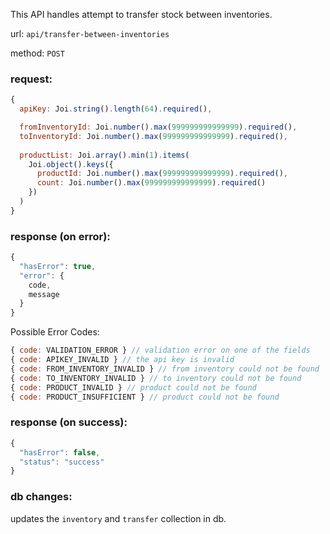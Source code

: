 This API handles attempt to transfer stock between inventories.

url: `api/transfer-between-inventories`

method: `POST`

### request: 
```js
{
  apiKey: Joi.string().length(64).required(),

  fromInventoryId: Joi.number().max(999999999999999).required(),
  toInventoryId: Joi.number().max(999999999999999).required(),
  
  productList: Joi.array().min(1).items(
    Joi.object().keys({
      productId: Joi.number().max(999999999999999).required(),
      count: Joi.number().max(999999999999999).required()
    })
  )
}
```

### response (on error):
```js
{
  "hasError": true,
  "error": {
    code,
    message
  }
}
```

Possible Error Codes:
```js
{ code: VALIDATION_ERROR } // validation error on one of the fields
{ code: APIKEY_INVALID } // the api key is invalid
{ code: FROM_INVENTORY_INVALID } // from inventory could not be found
{ code: TO_INVENTORY_INVALID } // to inventory could not be found
{ code: PRODUCT_INVALID } // product could not be found
{ code: PRODUCT_INSUFFICIENT } // product could not be found
```

### response (on success):
```js
{
  "hasError": false,
  "status": "success"
}
```

### db changes:
updates the `inventory` and `transfer` collection in db.